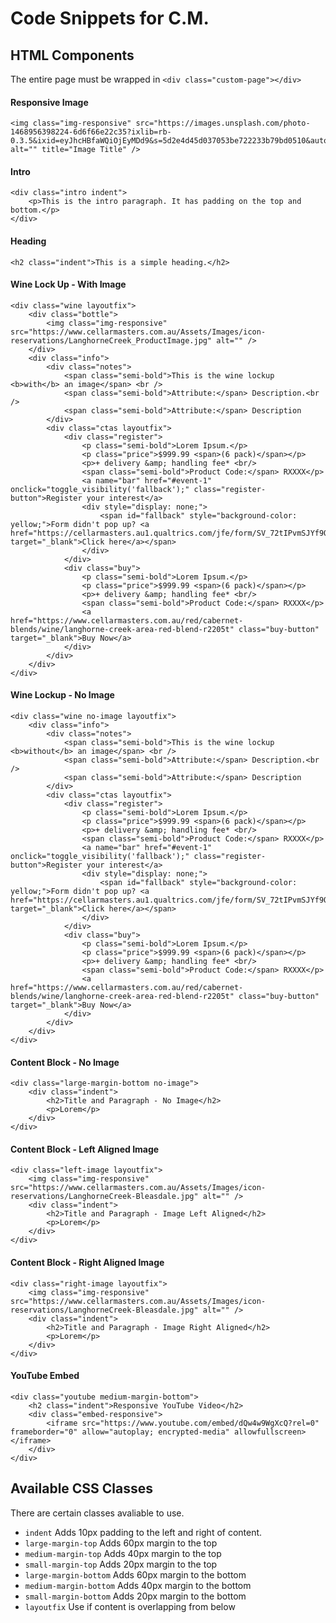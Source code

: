 #  Code Snippets for C.M.

## HTML Components

The entire page must be wrapped in `<div class="custom-page"></div>`

#### Responsive Image
```
<img class="img-responsive" src="https://images.unsplash.com/photo-1468956398224-6d6f66e22c35?ixlib=rb-0.3.5&ixid=eyJhcHBfaWQiOjEyMDd9&s=5d2e4d45d037053be722233b79bd0510&auto=format&fit=crop&w=3910&q=80" alt="" title="Image Title" />
```

#### Intro
```
<div class="intro indent">
	<p>This is the intro paragraph. It has padding on the top and bottom.</p>
</div>
```

#### Heading
```
<h2 class="indent">This is a simple heading.</h2>
```

#### Wine Lock Up - With Image
```
<div class="wine layoutfix">
	<div class="bottle">
		<img class="img-responsive" src="https://www.cellarmasters.com.au/Assets/Images/icon-reservations/LanghorneCreek_ProductImage.jpg" alt="" />
	</div>
	<div class="info">
		<div class="notes">
			<span class="semi-bold">This is the wine lockup <b>with</b> an image</span> <br />
			<span class="semi-bold">Attribute:</span> Description.<br />
			<span class="semi-bold">Attribute:</span> Description
		</div>
		<div class="ctas layoutfix">
			<div class="register">
				<p class="semi-bold">Lorem Ipsum.</p>
				<p class="price">$999.99 <span>(6 pack)</span></p>
				<p>+ delivery &amp; handling fee* <br/>
				<span class="semi-bold">Product Code:</span> RXXXX</p>
				<a name="bar" href="#event-1" onclick="toggle_visibility('fallback');" class="register-button">Register your interest</a>
				<div style="display: none;">
					<span id="fallback" style="background-color: yellow;">Form didn't pop up? <a href="https://cellarmasters.au1.qualtrics.com/jfe/form/SV_72tIPvmSJYf9QKF" target="_blank">Click here</a></span>
				</div>
			</div>
			<div class="buy">
				<p class="semi-bold">Lorem Ipsum.</p>
				<p class="price">$999.99 <span>(6 pack)</span></p>
				<p>+ delivery &amp; handling fee* <br/>
				<span class="semi-bold">Product Code:</span> RXXXX</p>
				<a href="https://www.cellarmasters.com.au/red/cabernet-blends/wine/langhorne-creek-area-red-blend-r2205t" class="buy-button" target="_blank">Buy Now</a>
			</div>
		</div>
	</div>
</div>
```

#### Wine Lockup - No Image
```
<div class="wine no-image layoutfix">
	<div class="info">
		<div class="notes">
			<span class="semi-bold">This is the wine lockup <b>without</b> an image</span> <br />
			<span class="semi-bold">Attribute:</span> Description.<br />
			<span class="semi-bold">Attribute:</span> Description
		</div>
		<div class="ctas layoutfix">
			<div class="register">
				<p class="semi-bold">Lorem Ipsum.</p>
				<p class="price">$999.99 <span>(6 pack)</span></p>
				<p>+ delivery &amp; handling fee* <br/>
				<span class="semi-bold">Product Code:</span> RXXXX</p>
				<a name="bar" href="#event-1" onclick="toggle_visibility('fallback');" class="register-button">Register your interest</a>
				<div style="display: none;">
					<span id="fallback" style="background-color: yellow;">Form didn't pop up? <a href="https://cellarmasters.au1.qualtrics.com/jfe/form/SV_72tIPvmSJYf9QKF" target="_blank">Click here</a></span>
				</div>
			</div>
			<div class="buy">
				<p class="semi-bold">Lorem Ipsum.</p>
				<p class="price">$999.99 <span>(6 pack)</span></p>
				<p>+ delivery &amp; handling fee* <br/>
				<span class="semi-bold">Product Code:</span> RXXXX</p>
				<a href="https://www.cellarmasters.com.au/red/cabernet-blends/wine/langhorne-creek-area-red-blend-r2205t" class="buy-button" target="_blank">Buy Now</a>
			</div>
		</div>
	</div>
</div>
```

#### Content Block - No Image
```
<div class="large-margin-bottom no-image">
	<div class="indent">
		<h2>Title and Paragraph - No Image</h2>
		<p>Lorem</p>
	</div>
</div>
```

#### Content Block - Left Aligned Image
```
<div class="left-image layoutfix">
	<img class="img-responsive" src="https://www.cellarmasters.com.au/Assets/Images/icon-reservations/LanghorneCreek-Bleasdale.jpg" alt="" />
	<div class="indent">
		<h2>Title and Paragraph - Image Left Aligned</h2>
		<p>Lorem</p>
	</div>
</div>
```

#### Content Block - Right Aligned Image
```
<div class="right-image layoutfix">
	<img class="img-responsive" src="https://www.cellarmasters.com.au/Assets/Images/icon-reservations/LanghorneCreek-Bleasdale.jpg" alt="" />
	<div class="indent">
		<h2>Title and Paragraph - Image Right Aligned</h2>
		<p>Lorem</p>
	</div>
</div>
```

#### YouTube Embed
```
<div class="youtube medium-margin-bottom">
	<h2 class="indent">Responsive YouTube Video</h2>
	<div class="embed-responsive">
		<iframe src="https://www.youtube.com/embed/dQw4w9WgXcQ?rel=0" frameborder="0" allow="autoplay; encrypted-media" allowfullscreen></iframe>
	</div>
</div>
```

## Available CSS Classes
There are certain classes avaliable to use.
 * `indent`  Adds 10px padding to the left and right of content.
 * `large-margin-top` Adds 60px margin to the top
 * `medium-margin-top` Adds 40px margin to the top
 * `small-margin-top` Adds 20px margin to the top
 * `large-margin-bottom` Adds 60px margin to the bottom
 * `medium-margin-bottom` Adds 40px margin to the bottom
 * `small-margin-bottom` Adds 20px margin to the bottom
 * `layoutfix` Use if content is overlapping from below
